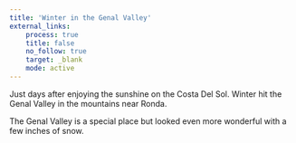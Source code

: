 ```yaml
---
title: 'Winter in the Genal Valley'
external_links:
    process: true
    title: false
    no_follow: true
    target: _blank
    mode: active
---
```


Just days after enjoying the sunshine on the Costa Del Sol. 
Winter hit the Genal Valley in the mountains near Ronda.

The Genal Valley is a special place but looked even more wonderful with a few inches of snow.



